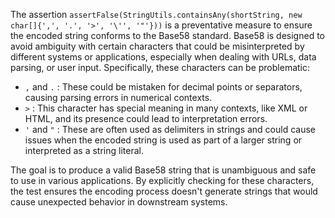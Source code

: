 The assertion `assertFalse(StringUtils.containsAny(shortString, new char[]{',', '.', '>', '\'', '"'}))` is a preventative measure to ensure the encoded string conforms to the Base58 standard. Base58 is designed to avoid ambiguity with certain characters that could be misinterpreted by different systems or applications, especially when dealing with URLs, data parsing, or user input. Specifically, these characters can be problematic:

*   `,` and `.` : These could be mistaken for decimal points or separators, causing parsing errors in numerical contexts.
*   `>` : This character has special meaning in many contexts, like XML or HTML, and its presence could lead to interpretation errors.
*   `'` and `"` : These are often used as delimiters in strings and could cause issues when the encoded string is used as part of a larger string or interpreted as a string literal.

The goal is to produce a valid Base58 string that is unambiguous and safe to use in various applications.  By explicitly checking for these characters, the test ensures the encoding process doesn't generate strings that would cause unexpected behavior in downstream systems.